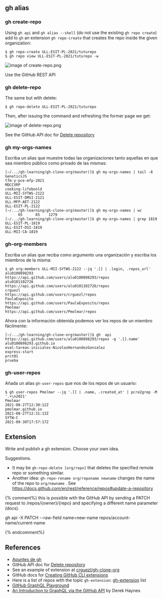 ## gh alias 

### gh create-repo

Using `gh api` and `gh alias --shell` (do not use the existing `gh repo create`) add to `gh` 
an extension `gh repo-create` that creates the repo inside the given organization:

```
$ gh repo-create ULL-ESIT-PL-2021/tuturepo
$ gh repo view ULL-ESIT-PL-2021/tuturepo -w
```

![image of create-repo.png]({{site.baseurl}}/assets/images/create-repo.png)

Use the GitHub REST API

### gh delete-repo

The same but with delete:

```
$ gh repo-delete ULL-ESIT-PL-2021/tuturepo
```

Then, after issuing the command and refreshing the former page we get:

![image of delete-repo.png]({{site.baseurl}}/assets/images/delete-repo.png)

See the GitHub API doc for [Delete repository](https://docs.github.com/es/rest/reference/repos#delete-a-repository)

### gh my-orgs-names 

Escriba un alias que muestre todas las organizaciones tanto aquellas en que sea miembro público como privado de las mismas:

```
[~/.../gh-learning/gh-clone-org(master)]$ gh my-orgs-names | tail -8
GeneticsJS
tfm-y-pce-mfp-2021
MDCCVRP
cooking-lifeboold
ULL-MII-SYTWS-2122
ULL-ESIT-DMSI-2121
ULL-MFP-AET-2122
ULL-ESIT-PL-2122
[~/.../gh-learning/gh-clone-org(master)]$ gh my-orgs-names | wc
      65      65    1279
[~/.../gh-learning/gh-clone-org(master)]$ gh my-orgs-names | grep 1819
ULL-ESIT-PL-1819
ULL-ESIT-DSI-1819
ULL-MII-CA-1819
```

### gh-org-members

Escriba un alias que reciba como argumento una organización y escriba los miembros de la misma:

```
$ gh org-members ULL-MII-SYTWS-2122 --jq '.[] | .login, .repos_url'
alu0100898293
https://api.github.com/users/alu0100898293/repos
alu0101102726
https://api.github.com/users/alu0101102726/repos
crguezl
https://api.github.com/users/crguezl/repos
PaulaExposito
https://api.github.com/users/PaulaExposito/repos
Pmolmar
https://api.github.com/users/Pmolmar/repos
```

Ahora con la información obtenida podemos ver los repos de un miembro fácilmente:

```
[~/.../gh-learning/gh-clone-org(master)]$ gh  api https://api.github.com/users/alu0100898293/repos -q '.[].name'
alu0100898293.github.io
eval-tareas-iniciales-NicolasHernandezGonzalez
express-start
prct01
prueba
```

### gh-user-repos

Añada un alias `gh-user-repos` que nos de los repos de un usuario:

```
$ gh user-repos Pmolmar --jq '.[] | .name, .created_at' | pcre2grep -M '.+\n2021'
Pmolmar
2021-08-27T12:30:12Z
pmolmar.github.io
2021-08-27T12:31:13Z
SYTW-C
2021-09-30T17:57:17Z
```

## Extension

Write and publish a gh extension. Choose your own idea.

Suggestions. 

* It may be `gh-repo-delete [org/repo]` that deletes the specified remote repo or something similar. 
* Another idea: `gh-repo-rename org/reponame newname` changes the name of the repo to `org/newname` . See <https://docs.github.com/en/rest/reference/repos#update-a-repository>

{% comment%}
this is possible with the GitHub API by sending a PATCH request to /repos/{owner}/{repo} and specifying a different name parameter (docs).

gh api -X PATCH --raw-field name=new-name repos/account-name/current-name

{% endcomment%}
## References

* [Apuntes de gh]({{site.baseurl}}/tema1-introduccion/gh.html)
* GitHub API doc for [Delete repository](https://docs.github.com/es/rest/reference/repos#delete-a-repository)
* See an example of extension at [crguezl/gh-clone-org](https://github.com/crguezl/gh-clone-org)
* GitHub docs for [Creating GitHub CLI extensions](https://docs.github.com/es/github-cli/github-cli/creating-github-cli-extensions)
* Here is a list of repos with the topic `gh-extension`: [gh-extension](https://github.com/topics/gh-extension) list
* [GitHub GraphQL Playground](https://docs.github.com/en/graphql/overview/explorer)
* [An Introduction to GraphQL via the GitHub API](https://www.cloudbees.com/blog/an-introduction-to-graphql-via-the-github-api)  by Derek Haynes


